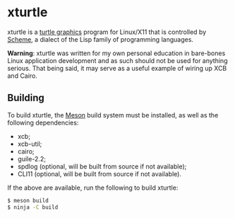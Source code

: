 # xturtle

xturtle is a [turtle graphics](https://en.wikipedia.org/wiki/Turtle_graphics)
program for Linux/X11 that is controlled by
[Scheme](https://en.wikipedia.org/wiki/Scheme_(programming_language)), a
dialect of the Lisp family of programming languages.

**Warning**: xturtle was written for my own personal education in bare-bones
Linux application development and as such should not be used for anything
serious. That being said, it may serve as a useful example of wiring up XCB and
Cairo.

## Building

To build xturtle, the [Meson](https://mesonbuild.com/) build system must be
installed, as well as the following dependencies:

- xcb;
- xcb-util;
- cairo;
- guile-2.2;
- spdlog (optional, will be built from source if not available);
- CLI11 (optional, will be built from source if not available).

If the above are available, run the following to build xturtle:
```sh
$ meson build
$ ninja -C build
```
